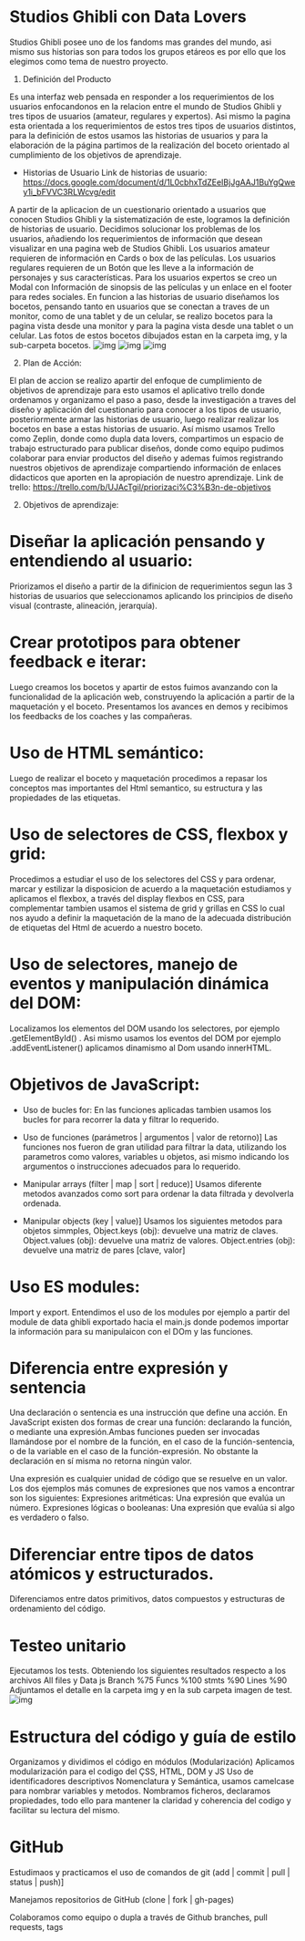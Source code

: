 # Studios Ghibli con Data Lovers #

Studios Ghibli posee uno de los fandoms mas grandes del mundo, asi mismo sus historias son para todos los grupos etáreos es por ello que los elegimos como tema de nuestro proyecto.

1. Definición del Producto

Es una interfaz web pensada en responder a los requerimientos de los usuarios enfocandonos en la relacion entre el mundo de Studios Ghibli y tres tipos de usuarios (amateur, regulares y expertos). Asi mismo la pagina esta orientada a los requerimientos de estos tres tipos de usuarios distintos, para la definición de estos usamos las historias de usuarios y para la elaboración de la página partimos de la realización del boceto orientado al cumplimiento de los objetivos de aprendizaje.

* Historias de Usuario
Link de historias de usuario: https://docs.google.com/document/d/1L0cbhxTdZEeIBjJgAAJ1BuYgQwey1i_bFVVC3RLWcvg/edit

A partir de la aplicacion de un cuestionario orientado a usuarios que conocen Studios Ghibli y la sistematización de este, logramos la definición de historias de usuario. Decidimos solucionar los problemas de los usuarios, añadiendo los requerimientos de información que desean visualizar en una pagina web de Studios Ghibli. Los usuarios amateur requieren de información en Cards o box de las películas. Los usuarios regulares requieren de un Botón que les lleve a la información de personajes y sus características. Para los usuarios expertos se creo un Modal con Información de sinopsis de las películas y un enlace en el footer para redes sociales. En funcion a las historias de usuario diseñamos los bocetos, pensando tanto en usuarios que se conectan a traves de un monitor, como de una tablet y de un celular, se realizo bocetos para la pagina vista desde una monitor y para la pagina vista desde una tablet o un celular. Las fotos de estos bocetos dibujados estan en la carpeta img, y la sub-carpeta bocetos.
![img](./img/bocetofinal.jpg)
![img](./img/bocetocelular.jpg)
![img](./img/boceto1.png)

2. Plan de Acción: 

El plan de accion se realizo apartir del enfoque de cumplimiento de objetivos de aprendizaje para esto usamos el aplicativo trello donde ordenamos y organizamo el paso a paso, desde la investigación a traves del diseño y aplicación del cuestionario para conocer a los tipos de usuario, posteriormente armar las historias de usuario, luego realizar realizar los bocetos en base a estas historias de usuario. Así mismo usamos Trello como Zeplin, donde como dupla data lovers, compartimos un espacio de trabajo estructurado para publicar diseños, donde como equipo pudimos colaborar para enviar productos del diseño y ademas fuimos registrando nuestros objetivos de aprendizaje compartiendo información de enlaces didacticos que aporten en la apropiación de nuestro aprendizaje. 
Link de trello: https://trello.com/b/UJAcTgil/priorizaci%C3%B3n-de-objetivos



2. Objetivos de aprendizaje:


# Diseñar la aplicación pensando y entendiendo al usuario: 

Priorizamos el diseño a partir de la difinicion de requerimientos segun las 3 historias de usuarios que seleccionamos  aplicando los principios de diseño visual (contraste, alineación, jerarquía).

# Crear prototipos para obtener feedback e iterar: 

Luego creamos los bocetos y apartir de estos fuimos avanzando con la funcionalidad de la aplicación web, construyendo la aplicación a partir de la maquetación y el boceto. Presentamos los avances en demos y recibimos los feedbacks de los coaches y las compañeras.

# Uso de HTML semántico:

Luego de realizar el boceto y maquetación procedimos a repasar los conceptos mas importantes del Html semantico, su estructura y las propiedades de las etiquetas.

# Uso de selectores de CSS, flexbox y grid:

Procedimos a estudiar el uso de los selectores del CSS y para ordenar, marcar y estilizar la disposicion de acuerdo a la maquetación estudiamos y aplicamos el flexbox, a través del display flexbos en CSS, para complementar tambien usamos el sistema de grid y grillas en CSS lo cual nos ayudo a definir la maquetación de la mano de la adecuada distribución de etiquetas del Html de acuerdo a nuestro boceto.

# Uso de selectores, manejo de eventos y manipulación dinámica del DOM:
Localizamos los elementos del DOM usando los selectores, por ejemplo .getElementById() . Asi mismo usamos los eventos del DOM por ejemplo .addEventListener() aplicamos dinamismo al Dom usando innerHTML.


# Objetivos de JavaScript:
   * Uso de bucles for: 
   En las funciones aplicadas tambien usamos los bucles for para recorrer la data y filtrar lo requerido.

   * Uso de funciones (parámetros | argumentos | valor de retorno)]
   Las funciones nos fueron de gran utilidad para filtrar la data, utilizando los parametros como valores, variables u objetos, asi mismo indicando los argumentos o instrucciones adecuados para lo requerido.

   * Manipular arrays (filter | map | sort | reduce)]
   Usamos diferente metodos avanzados como sort para ordenar la data filtrada y devolverla ordenada.

   * Manipular objects (key | value)]
   Usamos los siguientes metodos para objetos simmples, Object.keys (obj): devuelve una matriz de claves.
  Object.values ​​(obj): devuelve una matriz de valores. Object.entries (obj): devuelve una matriz de pares [clave, valor]

# Uso ES modules: 
   Import y export. Entendimos el uso de los modules por ejemplo a partir del module de data ghibli exportado hacia el main.js donde podemos importar la información para su manipulaicon con el DOm y las funciones. 

# Diferencia entre expresión y sentencia
   Una declaración o sentencia es una instrucción que define una acción. En JavaScript existen dos formas de crear una función: declarando la función, o mediante una expresión.Ambas funciones pueden ser invocadas llamándose por el nombre de la función, en el caso de la función-sentencia, o de la variable en el caso de la función-expresión. No obstante la declaración en sí misma no retorna ningún valor.
   
   Una expresión es cualquier unidad de código que se resuelve en un valor. Los dos ejemplos más comunes de expresiones que nos vamos a encontrar son los siguientes:
   Expresiones aritméticas: Una expresión que evalúa un número. Expresiones lógicas o booleanas: Una expresión que evalúa si algo es verdadero o falso.

# Diferenciar entre tipos de datos atómicos y estructurados.
   Diferenciamos entre datos primitivos, datos compuestos y estructuras de ordenamiento del código.

# Testeo unitario

  Ejecutamos los tests. Obteniendo los siguientes resultados respecto a los archivos All files y Data js
  Branch %75
  Funcs  %100
  stmts  %90
  Lines  %90
  Adjuntamos el detalle en la carpeta img  y en la sub carpeta imagen de test.   
  ![img](./img/imagentest.png)
   
 

# Estructura del código y guía de estilo

  Organizamos y dividimos el código en módulos (Modularización)
  Aplicamos modularización para el codigo del ÇSS, HTML, DOM y JS
  Uso de identificadores descriptivos Nomenclatura y Semántica, usamos camelcase para nombrar variables y metodos. Nombramos ficheros, declaramos propiedades, todo ello para mantener la claridad y coherencia del codigo y facilitar su lectura del mismo.

# GitHub
  Estudimaos y practicamos el uso de comandos de git (add | commit | pull | status | push)]

  Manejamos repositorios de GitHub (clone | fork | gh-pages)

  Colaboramos como equipo o dupla a través de Github branches, pull requests, tags



